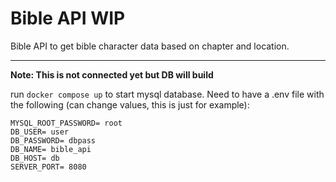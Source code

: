 # Bible API WIP

Bible API to get bible character data based on chapter and location.

---

**Note: This is not connected yet but DB will build**

run `docker compose up` to start mysql database. Need to have a .env file with the following (can change values, this is just for example):

```
MYSQL_ROOT_PASSWORD= root
DB_USER= user
DB_PASSWORD= dbpass
DB_NAME= bible_api
DB_HOST= db
SERVER_PORT= 8080
```
